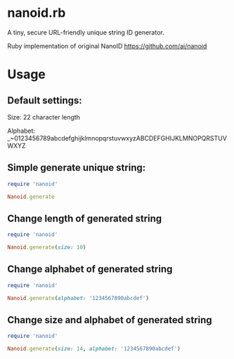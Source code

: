 # nanoid.rb

A tiny, secure URL-friendly unique string ID generator.

Ruby implementation of original NanoID https://github.com/ai/nanoid

# Usage

## Default settings:

Size: 22 character length

Alphabet: _~0123456789abcdefghijklmnopqrstuvwxyzABCDEFGHIJKLMNOPQRSTUVWXYZ


## Simple generate unique string:

```ruby
require 'nanoid'

Nanoid.generate
```

## Change length of generated string

```ruby
require 'nanoid'

Nanoid.generate(size: 10)
```

## Change alphabet of generated string

```ruby
require 'nanoid'

Nanoid.generate(alphabet: '1234567890abcdef')
```

## Change size and alphabet of generated string

```ruby
require 'nanoid'

Nanoid.generate(size: 14, alphabet: '1234567890abcdef')
```
